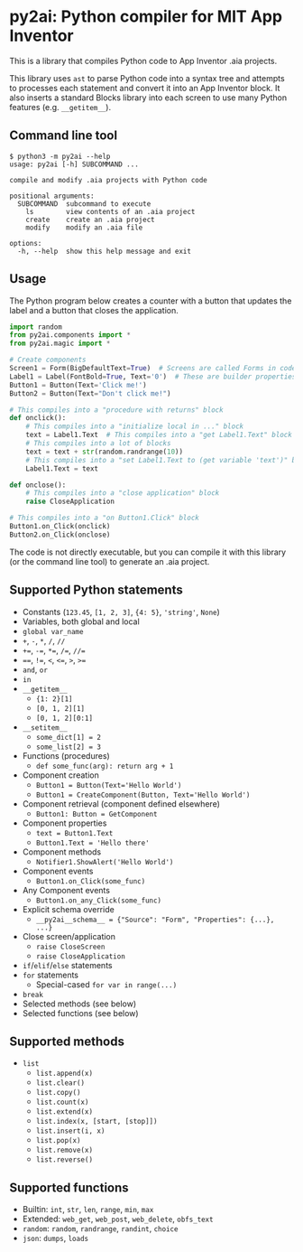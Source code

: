 # py2ai: Python compiler for MIT App Inventor
This is a library that compiles Python code to App Inventor .aia projects.

This library uses `ast` to parse Python code into a syntax tree and attempts to processes each statement and convert it into an App Inventor block. It also inserts a standard Blocks library into each screen to use many Python features (e.g. `__getitem__`).

## Command line tool
```
$ python3 -m py2ai --help
usage: py2ai [-h] SUBCOMMAND ...

compile and modify .aia projects with Python code

positional arguments:
  SUBCOMMAND  subcommand to execute
    ls        view contents of an .aia project
    create    create an .aia project
    modify    modify an .aia file

options:
  -h, --help  show this help message and exit
```

## Usage
The Python program below creates a counter with a button that updates the label and a button that closes the application.

```python
import random
from py2ai.components import *
from py2ai.magic import *

# Create components
Screen1 = Form(BigDefaultText=True)  # Screens are called Forms in code
Label1 = Label(FontBold=True, Text='0')  # These are builder properties
Button1 = Button(Text='Click me!')
Button2 = Button(Text="Don't click me!")

# This compiles into a "procedure with returns" block
def onclick():
    # This compiles into a "initialize local in ..." block
    text = Label1.Text  # This compiles into a "get Label1.Text" block
    # This compiles into a lot of blocks
    text = text + str(random.randrange(10))
    # This compiles into a "set Label1.Text to (get variable 'text')" block
    Label1.Text = text

def onclose():
    # This compiles into a "close application" block
    raise CloseApplication

# This compiles into a "on Button1.Click" block
Button1.on_Click(onclick)
Button2.on_Click(onclose)
```

The code is not directly executable, but you can compile it with this library (or the command line tool) to generate an .aia project.

## Supported Python statements
* Constants (`123.45`, `[1, 2, 3]`, `{4: 5}`, `'string'`, `None`)
* Variables, both global and local
* `global var_name`
* `+`, `-`, `*`, `/`, `//`
* `+=`, `-=`, `*=`, `/=`, `//=`
* `==`, `!=`, `<`, `<=`, `>`, `>=`
* `and`, `or`
* `in`
* `__getitem__`
  * `{1: 2}[1]`
  * `[0, 1, 2][1]`
  * `[0, 1, 2][0:1]`
* `__setitem__`
  * `some_dict[1] = 2`
  * `some_list[2] = 3`
* Functions (procedures)
  * `def some_func(arg): return arg + 1`
* Component creation
  * `Button1 = Button(Text='Hello World')`
  * `Button1 = CreateComponent(Button, Text='Hello World')`
* Component retrieval (component defined elsewhere)
  * `Button1: Button = GetComponent`
* Component properties
  * `text = Button1.Text`
  * `Button1.Text = 'Hello there'`
* Component methods
  * `Notifier1.ShowAlert('Hello World')`
* Component events
  * `Button1.on_Click(some_func)`
* Any Component events
  * `Button1.on_any_Click(some_func)`
* Explicit schema override
  * `__py2ai__schema__ = {"Source": "Form", "Properties": {...}, ...}`
* Close screen/application
  * `raise CloseScreen`
  * `raise CloseApplication`
* `if`/`elif`/`else` statements
* `for` statements
  * Special-cased `for var in range(...)`
* `break`
* Selected methods (see below)
* Selected functions (see below)

## Supported methods
* `list`
  * `list.append(x)`
  * `list.clear()`
  * `list.copy()`
  * `list.count(x)`
  * `list.extend(x)`
  * `list.index(x, [start, [stop]])`
  * `list.insert(i, x)`
  * `list.pop(x)`
  * `list.remove(x)`
  * `list.reverse()`

## Supported functions
* Builtin: `int`, `str`, `len`, `range`, `min`, `max`
* Extended: `web_get`, `web_post`, `web_delete`, `obfs_text`
* `random`: `random`, `randrange`, `randint`, `choice`
* `json`: `dumps`, `loads`
